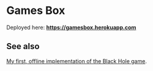 Games Box
=======
Deployed here: **https://gamesbox.herokuapp.com**

See also
-------
[My first, offline implementation of the Black Hole game][1].

[1]: https://github.com/TeWu/black-hole-game
